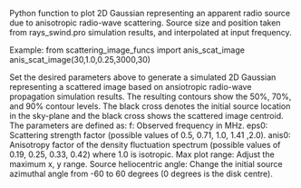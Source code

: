 Python function to plot 2D Gaussian representing an apparent radio source due to anisotropic radio-wave scattering.
Source size and position taken from rays_swind.pro simulation results, and interpolated at input frequency.

Example:
from scattering_image_funcs import anis_scat_image
anis_scat_image(30,1.0,0.25,3000,30)

Set the desired parameters above to generate a simulated 2D Gaussian representing a scattered image
based on ansiotropic radio-wave propagation simulation results. The resulting contours show the
50%, 70%, and 90% contour levels. The black cross denotes the initial source location in the sky-plane
and the black cross shows the scattered image centroid.
The parameters are defined as:
f: Observed frequency in MHz.
eps0: Scattering strength factor (possible values of 0.5, 0.71, 1.0, 1.41 ,2.0).
anis0: Anisotropy factor of the density fluctuation spectrum (possible values of 0.19, 0.25, 0.33, 0.42) where 1.0 is isotropic.
Max plot range: Adjust the maximum x, y range.
Source heliocentric angle: Change the initial source azimuthal angle from -60 to 60 degrees (0 degrees is the disk centre). 
